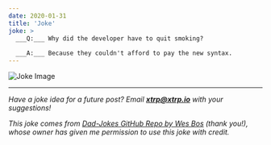 ```yaml
---
date: 2020-01-31
title: 'Joke'
joke: >
  ___Q:___ Why did the developer have to quit smoking?
  
  ___A:___ Because they couldn't afford to pay the new syntax.
---
```


![Joke Image](https://private.xtrp.io/projects/DailyDeveloperJokes/public_image_server/images/5e1259582acfe.png)

---
*Have a joke idea for a future post? Email **[xtrp@xtrp.io](mailto:xtrp@xtrp.io)** with your suggestions!*

*This joke comes from [Dad-Jokes GitHub Repo by Wes Bos](https://github.com/wesbos/dad-jokes) (thank you!), whose owner has given me permission to use this joke with credit.*

<!-- 
Joke text:
**Q:** Why did the developer have to quit smoking?

**A:** Because they couldn't afford to pay the new syntax.
 -->

